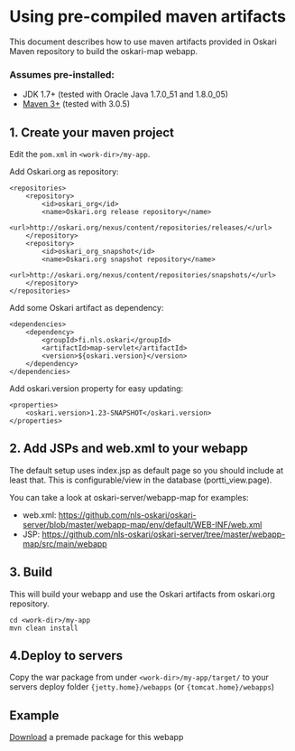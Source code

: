 # Using pre-compiled maven artifacts

This document describes how to use maven artifacts provided in Oskari Maven repository to build the oskari-map webapp.

### Assumes pre-installed:

* JDK 1.7+ (tested with Oracle Java 1.7.0_51 and 1.8.0_05)
* [Maven 3+](http://maven.apache.org/) (tested with 3.0.5)

## 1. Create your maven project

Edit the `pom.xml` in `<work-dir>/my-app`.

Add Oskari.org as repository:

 	<repositories>
        <repository>
            <id>oskari_org</id>
            <name>Oskari.org release repository</name>
            <url>http://oskari.org/nexus/content/repositories/releases/</url>
        </repository>
        <repository>
            <id>oskari_org_snapshot</id>
            <name>Oskari.org snapshot repository</name>
            <url>http://oskari.org/nexus/content/repositories/snapshots/</url>
        </repository>
 	</repositories>

Add some Oskari artifact as dependency:

    <dependencies>
        <dependency>
            <groupId>fi.nls.oskari</groupId>
            <artifactId>map-servlet</artifactId>
            <version>${oskari.version}</version>
        </dependency>
    </dependencies>

Add oskari.version property for easy updating:

    <properties>
    	<oskari.version>1.23-SNAPSHOT</oskari.version>
    </properties>

## 2. Add JSPs and web.xml to your webapp

The default setup uses index.jsp as default page so you should include at least that. This is configurable/view in the database (portti_view.page).

You can take a look at oskari-server/webapp-map for examples:

* web.xml: https://github.com/nls-oskari/oskari-server/blob/master/webapp-map/env/default/WEB-INF/web.xml
* JSP: https://github.com/nls-oskari/oskari-server/tree/master/webapp-map/src/main/webapp

## 3. Build

This will build your webapp and use the Oskari artifacts from oskari.org repository.

    cd <work-dir>/my-app
    mvn clean install

## 4.Deploy to servers

Copy the war package from under `<work-dir>/my-app/target/` to your servers deploy folder `{jetty.home}/webapps` (or `{tomcat.home}/webapps`)

## Example

[Download](/build/server/example-oskari.zip) a premade package for this webapp